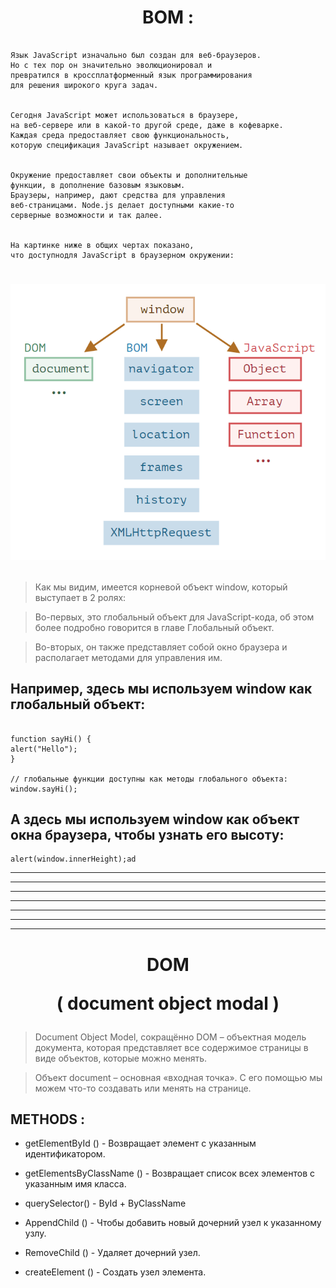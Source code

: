 <h1 align="center"> 
 BOM :
</h1>

```

Язык JavaScript изначально был создан для веб-браузеров.
Но с тех пор он значительно эволюционировал и
превратился в кроссплатформенный язык программирования
для решения широкого круга задач.


Сегодня JavaScript может использоваться в браузере,
на веб-сервере или в какой-то другой среде, даже в кофеварке.
Каждая среда предоставляет свою функциональность,
которую спецификация JavaScript называет окружением.


Окружение предоставляет свои объекты и дополнительные
функции, в дополнение базовым языковым.
Браузеры, например, дают средства для управления
веб-страницами. Node.js делает доступными какие-то
серверные возможности и так далее.


На картинке ниже в общих чертах показано,
что доступнодля JavaScript в браузерном окружении:

```

<h1 align="center">

![](./BOM/window.png)

</h1>

> Как мы видим, имеется корневой объект window, который выступает в 2 ролях:

> Во-первых, это глобальный объект для JavaScript-кода, об этом более подробно говорится в главе Глобальный объект.

> Во-вторых, он также представляет собой окно браузера и располагает методами для управления им.

## Например, здесь мы используем window как глобальный объект:

```

function sayHi() {
alert("Hello");
}

// глобальные функции доступны как методы глобального объекта:
window.sayHi();

```

## А здесь мы используем window как объект окна браузера, чтобы узнать его высоту:

```
alert(window.innerHeight);ad
```

---

---

---

---

---

---

---

<h1 align= "center">
DOM

( document object modal )

</h1>

> Document Object Model, сокращённо DOM – объектная модель документа, которая представляет все содержимое страницы в виде объектов, которые можно менять.

> Объект document – основная «входная точка». С его помощью мы можем что-то создавать или менять на странице.

## METHODS :

- getElementById () - Возвращает элемент с указанным идентификатором.

- getElementsByClassName () - Возвращает список всех элементов с указанным имя класса.

- querySelector() - ById + ByClassName

- AppendChild () - Чтобы добавить новый дочерний узел к указанному узлу.

- RemoveChild () - Удаляет дочерний узел.

- createElement () - Создать узел элемента.
